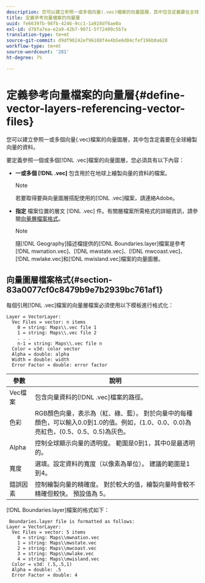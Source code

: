 ```yaml
---
description: 您可以建立參照一或多個向量(.vec)檔案的向量圖層，其中包含定義要在全球繪製向量的資料。
title: 定義參考向量檔案的向量層
uuid: fe6639fb-98fb-4246-9cc1-1a928df6ae0a
exl-id: d78fa7ea-e2a9-42b7-9071-5f72409c5b7a
translation-type: tm+mt
source-git-commit: d9df90242ef96188f4e4b5e6d04cfef196b0a628
workflow-type: tm+mt
source-wordcount: '281'
ht-degree: 7%

---
```


# 定義參考向量檔案的向量層{#define-vector-layers-referencing-vector-files}

您可以建立參照一或多個向量(.vec)檔案的向量圖層，其中包含定義要在全球繪製向量的資料。

要定義參照一個或多個[!DNL .vec]檔案的向量圖層，您必須具有以下內容：

* **一或多個 [!DNL .vec]** 包含用於在地球上繪製向量的資料的檔案。

   >[!NOTE]
   >
   >若要取得要與向量圖層搭配使用的[!DNL .vec]檔案，請連絡Adobe。

* **指定** 檔案位置的層文 [!DNL .vec] 件。有關層檔案所需格式的詳細資訊，請參閱[向量層檔案格式](../../../../home/c-get-started/c-im-layers/c-vctr-layers/c-ref-vctr-files.md#section-83a0077cf0c8479b9e7b2939bc761af1)。

   >[!NOTE]
   >
   >隨[!DNL Geography]描述檔提供的[!DNL Boundaries.layer]檔案是參考[!DNL mwnation.vec]、[!DNL mwstate.vec]、[!DNL mwcoast.vec]、[!DNL mwlake.vec]和[!DNL mwisland.vec]檔案的向量圖層。

## 向量圖層檔案格式{#section-83a0077cf0c8479b9e7b2939bc761af1}

每個引用[!DNL .vec]檔案的向量層檔案必須使用以下模板進行格式化：

```
Layer = VectorLayer:
  Vec Files = vector: n items
    0 = string: Maps\\.vec file 1
    1 = string: Maps\\.vec file 2
    . . .
    n-1 = string: Maps\\.vec file n
  Color = v3d: color vector
  Alpha = double: alpha
  Width = double: width
  Error Factor = double: error factor
```

| 參數 | 說明 |
|---|---|
| Vec檔案 | 包含向量資料的[!DNL .vec]檔案的路徑。 |
| 色彩 | RGB顏色向量，表示為（紅、綠、藍）。 對於向量中的每種顏色，可以輸入0.0到1.0的值。例如，(1.0、0.0、0.0)為亮紅色，(0.5、0.5、0.5)為灰色。 |
| Alpha | 控制全球顯示向量的透明度。 範圍是0到1，其中0是最透明的。 |
| 寬度 | 選填。設定資料的寬度（以像素為單位）。 建議的範圍是1到4。 |
| 錯誤因素 | 控制繪製向量的精確度。 對於較大的值，繪製向量時會較不精確但較快。 預設值為 5。 |

[!DNL Boundaries.layer]檔案的格式如下：

```
 Boundaries.layer file is formatted as follows:
Layer = VectorLayer:
  Vec Files = vector: 5 items
    0 = string: Maps\\mwnation.vec
    1 = string: Maps\\mwstate.vec
    2 = string: Maps\\mwcoast.vec
    3 = string: Maps\\mwlake.vec
    4 = string: Maps\\mwisland.vec
  Color = v3d: (.5,.5,1)
  Alpha = double: .5
  Error Factor = double: 4
```

